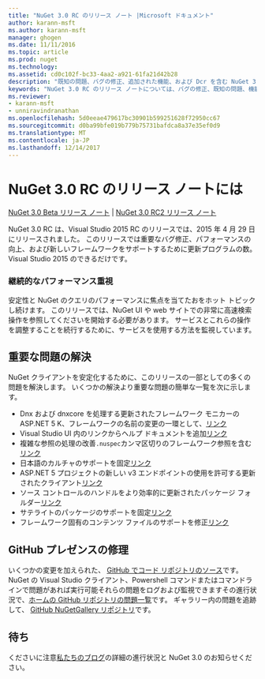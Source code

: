 ```yaml
---
title: "NuGet 3.0 RC のリリース ノート |Microsoft ドキュメント"
author: karann-msft
ms.author: karann-msft
manager: ghogen
ms.date: 11/11/2016
ms.topic: article
ms.prod: nuget
ms.technology: 
ms.assetid: cd0c102f-bc33-4aa2-a921-61fa21d42b28
description: "既知の問題、バグの修正、追加された機能、および Dcr を含む NuGet 3.0 RC のリリース ノートします。"
keywords: "NuGet 3.0 RC のリリース ノートについては、バグの修正、既知の問題、機能、Dcr を追加します。"
ms.reviewer:
- karann-msft
- unniravindranathan
ms.openlocfilehash: 5d0eeae479617bc30901b599251628f72950cc67
ms.sourcegitcommit: d0ba99bfe019b779b75731bafdca8a37e35ef0d9
ms.translationtype: MT
ms.contentlocale: ja-JP
ms.lasthandoff: 12/14/2017
---
```

# <a name="nuget-30-rc-release-notes"></a>NuGet 3.0 RC のリリース ノートには

[NuGet 3.0 Beta リリース ノート](../release-notes/nuget-3.0-beta.md) | [NuGet 3.0 RC2 リリース ノート](../release-notes/nuget-3.0-RC2.md)

NuGet 3.0 RC は、Visual Studio 2015 RC のリリースでは、2015 年 4 月 29 日にリリースされました。 このリリースでは重要なバグ修正、パフォーマンスの向上、および新しいフレームワークをサポートするために更新プログラムの数。  Visual Studio 2015 のできるだけです。

### <a name="continued-focus-on-performance"></a>継続的なパフォーマンス重視

安定性と NuGet のクエリのパフォーマンスに焦点を当てたおをホット トピックし続けます。  このリリースでは、NuGet UI や web サイトでの非常に高速検索操作を参照してくださいを開始する必要があります。  サービスとこれらの操作を調整することを続行するために、サービスを使用する方法を監視しています。

## <a name="significant-issues-resolved"></a>重要な問題の解決

NuGet クライアントを安定化するために、このリリースの一部としての多くの問題を解決します。  いくつかの解決より重要な問題の簡単な一覧を次に示します。

* Dnx および dnxcore を処理する更新されたフレームワーク モニカーの ASP.NET 5 K、フレームワークの名前の変更の一環として、[リンク](https://github.com/NuGet/Home/issues/215)
* Visual Studio UI 内のリンクからヘルプ ドキュメントを追加[リンク](https://github.com/NuGet/Home/issues/232)
* 複雑な参照の処理の改善`.nuspec`カンマ区切りのフレームワーク参照を含む[リンク](https://github.com/NuGet/Home/issues/276)
* 日本語のカルチャのサポートを固定[リンク](https://github.com/NuGet/Home/issues/253)
* ASP.NET 5 プロジェクトの新しい v3 エンドポイントの使用を許可する更新されたクライアント[リンク](https://github.com/NuGet/Home/issues/219)
* ソース コントロールのハンドルをより効率的に更新されたパッケージ フォルダー[リンク](https://github.com/NuGet/Home/issues/56)
* サテライトのパッケージのサポートを固定[リンク](https://github.com/NuGet/Home/issues/17)
* フレームワーク固有のコンテンツ ファイルのサポートを修正[リンク](https://github.com/NuGet/Home/issues/18)

## <a name="github-presence-overhaul"></a>GitHub プレゼンスの修理

いくつかの変更を加えられた、 [GitHub でコード リポジトリのソース](http://github.com/nuget/home)です。  NuGet の Visual Studio クライアント、Powershell コマンドまたはコマンドラインで問題があれば実行可能それらの問題をログおよび監視できますその進行状況で、[ホームの GitHub リポジトリの問題一覧](http://github.com/nuget/home/issues)です。  ギャラリー内の問題を追跡して、 [GitHub NuGetGallery リポジトリ](http://github.com/nuget/NuGetGallery/issues)です。


## <a name="stay-tuned"></a>待ち

くださいに注意[私たちのブログ](http://blog.nuget.org)の詳細の進行状況と NuGet 3.0 のお知らせください。